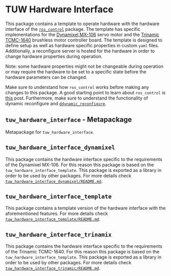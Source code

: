 # TUW Hardware Interface
This package contains a template to operate hardware with the hardware interface of the [`ros_control`](https://wiki.ros.org/ros_control) package.
The template has specific implementations for the [Dynamixel MX-106](https://emanual.robotis.com/docs/en/dxl/mx/mx-106-2/) servo motor and the [Trinamic TCMC-1640](https://www.trinamic.com/products/modules/details/tmcm-1640/) brushless motor controller board.
The template is designed to define setup as well as hardware specific properties in custom `yaml` files.
Additionally, a reconfigure server is hosted for the hardware in order to change hardware properties during operation.

Note: some hardware properties might not be changeable during operation or may require the hardware to be set to a specific state before the hardware parameters can be changed.

Make sure to understand how `ros_control` works before making any changes to this package.
A good starting point to learn about `ros_control` is [this](https://fjp.at/posts/ros/ros-control/) post.
Furthermore, make sure to understand the functionality of dynamic reconfigure and [`ddynamic_reconfigure`](https://github.com/pal-robotics/ddynamic_reconfigure).

## `tuw_hardware_interface` - Metapackage
Metapackage for `tuw_hardware_interface`.

## `tuw_hardware_interface_dynamixel`
This package contains the hardware interface specific to the requirements of the Dynamixel MX-106.
For this reason this package is based on the `tuw_hardware_interface_template`.
This package is exported as a library in order to be used by other packages.
For more details check  [`tuw_hardware_interface_dynamixel/README.md`](./tuw_hardware_interface_dynamixel/README.md).

## `tuw_hardware_interface_template`
This package contains a template version of the hardware interface with the aforementioned features.
For more details check  [`tuw_hardware_interface_template/README.md`](./tuw_hardware_interface_template/README.md).

## `tuw_hardware_interface_trinamix`
This package contains the hardware interface specific to the requirements of the Trinamic TCMC-1640.
For this reason this package is based on the `tuw_hardware_interface_template`.
This package is exported as a library in order to be used by other packages.
For more details check  [`tuw_hardware_interface_trinamic/README.md`](./tuw_hardware_interface_trinamic/README.md).
